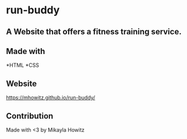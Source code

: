 # run-buddy

## A Website that offers a fitness training service.

## Made with
*HTML
*CSS

## Website
https://mhowitz.github.io/run-buddy/

## Contribution
Made with <3 by Mikayla Howitz
